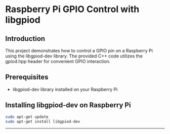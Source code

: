 # Raspberry Pi GPIO Control with libgpiod

## Introduction


This project demonstrates how to control a GPIO pin on a Raspberry Pi using the libgpiod-dev library. The provided C++ code utilizes the gpiod.hpp header for convenient GPIO interaction.

## Prerequisites
- libgpiod-dev library installed on your Raspberry Pi

## Installing libgpiod-dev on Raspberry Pi

```bash
sudo apt-get update
sudo apt-get install libgpiod-dev
```
---
